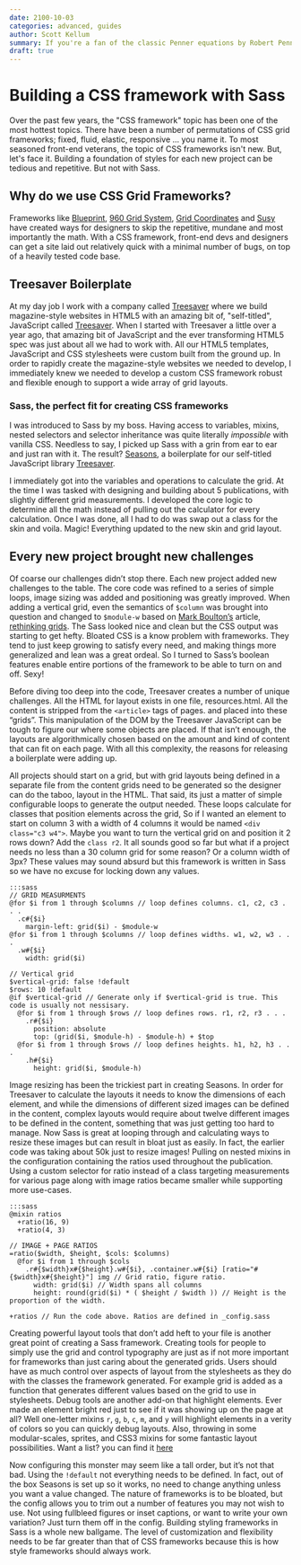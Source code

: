 ```yaml
---
date: 2100-10-03
categories: advanced, guides
author: Scott Kellum
summary: If you're a fan of the classic Penner equations by Robert Penner, made famous by Flash and jQuery. You are going to love Compass Ceaser Easing by Jared Hardy, also known for his Sassy Buttons project.
draft: true
---
```


# Building a CSS framework with Sass

Over the past few years, the "CSS framework" topic has been one of the most hottest topics. There have been a number of permutations of CSS grid frameworks; fixed, fluid, elastic, responsive ... you name it. To most seasoned front-end veterans, the topic of CSS frameworks isn't new. But, let's face it. Building a foundation of styles for each new project can be tedious and repetitive. But not with Sass.

## Why do we use CSS Grid Frameworks?

Frameworks like [Blueprint](http://www.blueprintcss.org/), [960 Grid System](http://960.gs/), [Grid Coordinates](https://github.com/adamstac/grid-coordinates) and [Susy](http://susy.oddbird.net/) have created ways for designers to skip the repetitive, mundane and most importantly the math. With a CSS framework, front-end devs and designers can get a site laid out relatively quick with a minimal number of bugs, on top of a heavily tested code base.

## Treesaver Boilerplate

At my day job I work with a company called [Treesaver](http://treesaver.net) where we build magazine-style websites in HTML5 with an amazing bit of, "self-titled", JavaScript called [Treesaver](https://github.com/Treesaver/treesaver). When I started with Treesaver a little over a year ago, that amazing bit of JavaScript and the ever transforming HTML5 spec was just about all we had to work with. All our HTML5 templates, JavaScript and CSS stylesheets were custom built from the ground up. In order to rapidly create the magazine-style websites we needed to develop, I immediately knew we needed to develop a custom CSS framework robust and flexible enough to support a wide array of grid layouts.

### Sass, the perfect fit for creating CSS frameworks

I was introduced to Sass by my boss. Having access to variables, mixins, nested selectors and selector inheritance was quite literally *impossible* with vanilla CSS. Needless to say, I picked up Sass with a grin from ear to ear and just ran with it. The result? [Seasons](https://github.com/scottkellum/Seasons), a boilerplate for our self-titled JavaScript library [Treesaver](https://github.com/Treesaver/treesaver).

I immediately got into the variables and operations to calculate the grid. At the time I was tasked with designing and building about 5 publications, with slightly different grid measurements. I developed the core logic to determine all the math instead of pulling out the calculator for every calculation. Once I was done, all I had to do was swap out a class for the skin and voila. Magic! Everything updated to the new skin and grid layout.

## Every new project brought new challenges

Of coarse our challenges didn’t stop there. Each new project added new challenges to the table. The core code was refined to a series of simple loops, image sizing was added and positioning was greatly improved. When adding a vertical grid, even the semantics of `$column` was brought into question and changed to `$module-w` based on [Mark Boulton’s](http://twitter.com/#!/markboulton) article, [rethinking grids](http://www.markboulton.co.uk/journal/comments/rethinking-css-grids). The Sass looked nice and clean but the CSS output was starting to get hefty. Bloated CSS is a know problem with frameworks. They tend to just keep growing to satisfy every need, and making things more generalized and lean was a great ordeal. So I turned to Sass’s boolean features enable entire portions of the framework to be able to turn on and off. Sexy!

Before diving too deep into the code, Treesaver creates a number of unique challenges. All the HTML for layout exists in one file, resources.html. All the content is stripped from the `<article>` tags of pages. and placed into these “grids”. This manipulation of the DOM by the Treesaver JavaScript can be tough to figure our where some objects are placed. If that isn’t enough, the layouts are algorithmically chosen based on the amount and kind of content that can fit on each page. With all this complexity, the reasons for releasing a boilerplate were adding up.

All projects should start on a grid, but with grid layouts being defined in a separate file from the content grids need to be generated so the designer can do the taboo, layout in the HTML. That said, its just a matter of simple configurable loops to generate the output needed. These loops calculate for classes that position elements across the grid, So if I wanted an element to start on column 3 with a width of 4 columns it would be named `<div class="c3 w4">`. Maybe you want to turn the vertical grid on and position it 2 rows down? Add the `class r2`. It all sounds good so far but what if a project needs no less than a 30 column grid for some reason? Or a column width of 3px? These values may sound absurd but this framework is written in Sass so we have no excuse for locking down any values.

    :::sass
    // GRID MEASURMENTS
    @for $i from 1 through $columns // loop defines columns. c1, c2, c3 . . .
      .c#{$i}
        margin-left: grid($i) - $module-w
    @for $i from 1 through $columns // loop defines widths. w1, w2, w3 . . .
      .w#{$i}
        width: grid($i)

    // Vertical grid
    $vertical-grid: false !default
    $rows: 10 !default
    @if $vertical-grid // Generate only if $vertical-grid is true. This code is usually not nessisary.
      @for $i from 1 through $rows // loop defines rows. r1, r2, r3 . . .
        .r#{$i}
          position: absolute
          top: (grid($i, $module-h) - $module-h) + $top
      @for $i from 1 through $rows // loop defines heights. h1, h2, h3 . . .
        .h#{$i}
          height: grid($i, $module-h)

Image resizing has been the trickiest part in creating Seasons. In order for Treesaver to calculate the layouts it needs to know the dimensions of each element, and while the dimensions of different sized images can be defined in the content, complex layouts would require about twelve different images to be defined in the content, something that was just getting too hard to manage. Now Sass is great at looping through and calculating ways to resize these images but can result in bloat just as easily. In fact, the earlier code was taking about 50k just to resize images! Pulling on nested mixins in the configuration containing the ratios used throughout the publication. Using a custom selector for ratio instead of a class targeting measurements for various page along with image ratios became smaller while supporting more use-cases.

    :::sass
    @mixin ratios
      +ratio(16, 9)
      +ratio(4, 3)

    // IMAGE + PAGE RATIOS
    =ratio($width, $height, $cols: $columns)
      @for $i from 1 through $cols
        .r#{$width}x#{$height}.w#{$i}, .container.w#{$i} [ratio="#{$width}x#{$height}"] img // Grid ratio, figure ratio.
          width: grid($i) // Width spans all columns
          height: round(grid($i) * ( $height / $width )) // Height is the proportion of the width.

    +ratios // Run the code above. Ratios are defined in _config.sass

Creating powerful layout tools that don’t add heft to your file is another great point of creating a Sass framework. Creating tools for people to simply use the grid and control typography are just as if not more important for frameworks than just caring about the generated grids. Users should have as much control over aspects of layout from the stylesheets as they do with the classes the framework generated. For example grid is added as a function that generates different values based on the grid to use in stylesheets. Debug tools are another add-on that highlight elements. Ever made an element bright red just to see if it was showing up on the page at all? Well one-letter mixins `r`, `g`, `b`, `c`, `m`, and `y` will highlight elements in a verity of colors so you can quickly debug layouts. Also, throwing in some modular-scales, sprites, and CSS3 mixins for some fantastic layout possibilities. Want a list? you can find it [here](https://github.com/scottkellum/Seasons/wiki/Sass-functions-and-mixins)

Now configuring this monster may seem like a tall order, but it’s not that bad. Using the `!default` not everything needs to be defined. In fact, out of the box Seasons is set up so it works, no need to change anything unless you want a value changed. The nature of frameworks is to be bloated, but the config allows you to trim out a number of features you may not wish to use. Not using fullbleed figures or inset captions, or want to write your own variation? Just turn them off in the config. Building styling frameworks in Sass is a whole new ballgame. The level of customization and flexibility needs to be far greater than that of CSS frameworks because this is how style frameworks should always work.
